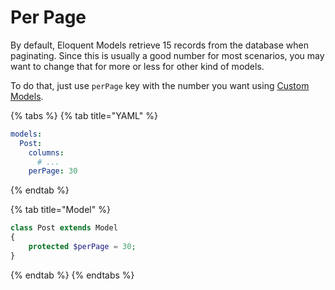 # Per Page

By default, Eloquent Models retrieve 15 records from the database when paginating. Since this is usually a good number for most scenarios, you may want to change that for more or less for other kind of models.

To do that, just use `perPage` key with the number you want using [Custom Models](./#custom-model).

{% tabs %}
{% tab title="YAML" %}
```yaml
models:
  Post:
    columns:
      # ...
    perPage: 30
```
{% endtab %}

{% tab title="Model" %}
```php
class Post extends Model
{
    protected $perPage = 30;
}
```
{% endtab %}
{% endtabs %}




